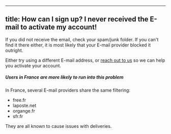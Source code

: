 ***

## title: How can I sign up? I never received the E-mail to activate my account!

If you did not receive the email, check your spam/junk folder.
If you can't find it there either, it is most likely that your E-mail provider blocked it outright.

Either try using a different E-mail address, or [reach out to us](https://discord.freesewing.org/) so
we can help you activate your account.

<Note>

##### Users in France are more likely to run into this problem

In France, several E-mail providers share the same filtering:

*   free.fr
*   laposte.net
*   organge.fr
*   sfr.fr

They are all known to cause issues with deliveries.

</Note>
